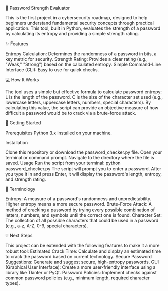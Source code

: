 🔐 Password Strength Evaluator

This is the first project in a cybersecurity roadmap, designed to help beginners understand fundamental security concepts through practical application. This tool, built in Python, evaluates the strength of a password by calculating its entropy and providing a simple strength rating.

✨ Features

Entropy Calculation: Determines the randomness of a password in bits, a key metric for security.
Strength Rating: Provides a clear rating (e.g., "Weak," "Strong") based on the calculated entropy.
Simple Command-Line Interface (CLI): Easy to use for quick checks.

💻 How It Works

The tool uses a simple but effective formula to calculate password entropy:
L is the length of the password.
C is the size of the character set used (e.g., lowercase letters, uppercase letters, numbers, special characters).
By calculating this value, the script can provide an objective measure of how difficult a password would be to crack via a brute-force attack.

🚀 Getting Started

Prerequisites
Python 3.x installed on your machine.

Installation

Clone this repository or download the password_checker.py file.
Open your terminal or command prompt.
Navigate to the directory where the file is saved.
Usage
Run the script from your terminal:
python password_checker.py
The script will prompt you to enter a password. After you type it in and press Enter, it will display the password's length, entropy, and strength rating.

📄 Terminology

Entropy: A measure of a password's randomness and unpredictability. Higher entropy means a more secure password.
Brute-Force Attack: A method of cracking a password by trying every possible combination of letters, numbers, and symbols until the correct one is found.
Character Set: The collection of all possible characters that could be used in a password (e.g., a-z, A-Z, 0-9, special characters).

💡 Next Steps

This project can be extended with the following features to make it a more robust tool:
Estimated Crack Time: Calculate and display an estimated time to crack the password based on current technology.
Secure Password Suggestions: Generate and suggest secure, high-entropy passwords.
GUI (Graphical User Interface): Create a more user-friendly interface using a library like Tkinter or PyQt.
Password Policies: Implement checks against common password policies (e.g., minimum length, required character types).
